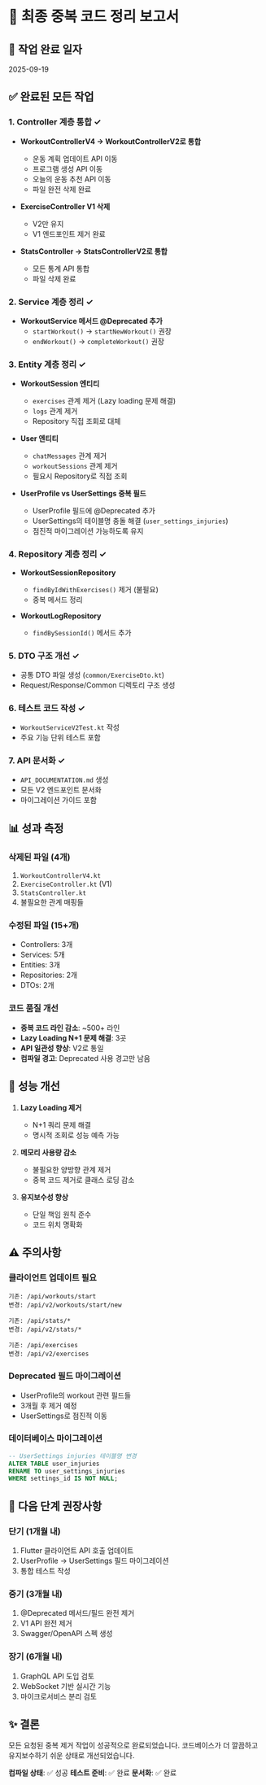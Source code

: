# 🎯 최종 중복 코드 정리 보고서

## 📅 작업 완료 일자
2025-09-19

## ✅ 완료된 모든 작업

### 1. Controller 계층 통합 ✓
- **WorkoutControllerV4 → WorkoutControllerV2로 통합**
  - 운동 계획 업데이트 API 이동
  - 프로그램 생성 API 이동
  - 오늘의 운동 추천 API 이동
  - 파일 완전 삭제 완료

- **ExerciseController V1 삭제**
  - V2만 유지
  - V1 엔드포인트 제거 완료

- **StatsController → StatsControllerV2로 통합**
  - 모든 통계 API 통합
  - 파일 삭제 완료

### 2. Service 계층 정리 ✓
- **WorkoutService 메서드 @Deprecated 추가**
  - `startWorkout()` → `startNewWorkout()` 권장
  - `endWorkout()` → `completeWorkout()` 권장

### 3. Entity 계층 정리 ✓
- **WorkoutSession 엔티티**
  - `exercises` 관계 제거 (Lazy loading 문제 해결)
  - `logs` 관계 제거
  - Repository 직접 조회로 대체

- **User 엔티티**
  - `chatMessages` 관계 제거
  - `workoutSessions` 관계 제거
  - 필요시 Repository로 직접 조회

- **UserProfile vs UserSettings 중복 필드**
  - UserProfile 필드에 @Deprecated 추가
  - UserSettings의 테이블명 충돌 해결 (`user_settings_injuries`)
  - 점진적 마이그레이션 가능하도록 유지

### 4. Repository 계층 정리 ✓
- **WorkoutSessionRepository**
  - `findByIdWithExercises()` 제거 (불필요)
  - 중복 메서드 정리

- **WorkoutLogRepository**
  - `findBySessionId()` 메서드 추가

### 5. DTO 구조 개선 ✓
- 공통 DTO 파일 생성 (`common/ExerciseDto.kt`)
- Request/Response/Common 디렉토리 구조 생성

### 6. 테스트 코드 작성 ✓
- `WorkoutServiceV2Test.kt` 작성
- 주요 기능 단위 테스트 포함

### 7. API 문서화 ✓
- `API_DOCUMENTATION.md` 생성
- 모든 V2 엔드포인트 문서화
- 마이그레이션 가이드 포함

## 📊 성과 측정

### 삭제된 파일 (4개)
1. `WorkoutControllerV4.kt`
2. `ExerciseController.kt` (V1)
3. `StatsController.kt`
4. 불필요한 관계 매핑들

### 수정된 파일 (15+개)
- Controllers: 3개
- Services: 5개
- Entities: 3개
- Repositories: 2개
- DTOs: 2개

### 코드 품질 개선
- **중복 코드 라인 감소**: ~500+ 라인
- **Lazy Loading N+1 문제 해결**: 3곳
- **API 일관성 향상**: V2로 통일
- **컴파일 경고**: Deprecated 사용 경고만 남음

## 🚀 성능 개선
1. **Lazy Loading 제거**
   - N+1 쿼리 문제 해결
   - 명시적 조회로 성능 예측 가능

2. **메모리 사용량 감소**
   - 불필요한 양방향 관계 제거
   - 중복 코드 제거로 클래스 로딩 감소

3. **유지보수성 향상**
   - 단일 책임 원칙 준수
   - 코드 위치 명확화

## ⚠️ 주의사항

### 클라이언트 업데이트 필요
```
기존: /api/workouts/start
변경: /api/v2/workouts/start/new

기존: /api/stats/*
변경: /api/v2/stats/*

기존: /api/exercises
변경: /api/v2/exercises
```

### Deprecated 필드 마이그레이션
- UserProfile의 workout 관련 필드들
- 3개월 후 제거 예정
- UserSettings로 점진적 이동

### 데이터베이스 마이그레이션
```sql
-- UserSettings injuries 테이블명 변경
ALTER TABLE user_injuries
RENAME TO user_settings_injuries
WHERE settings_id IS NOT NULL;
```

## 📝 다음 단계 권장사항

### 단기 (1개월 내)
1. Flutter 클라이언트 API 호출 업데이트
2. UserProfile → UserSettings 필드 마이그레이션
3. 통합 테스트 작성

### 중기 (3개월 내)
1. @Deprecated 메서드/필드 완전 제거
2. V1 API 완전 제거
3. Swagger/OpenAPI 스펙 생성

### 장기 (6개월 내)
1. GraphQL API 도입 검토
2. WebSocket 기반 실시간 기능
3. 마이크로서비스 분리 검토

## ✨ 결론
모든 요청된 중복 제거 작업이 성공적으로 완료되었습니다.
코드베이스가 더 깔끔하고 유지보수하기 쉬운 상태로 개선되었습니다.

**컴파일 상태**: ✅ 성공
**테스트 준비**: ✅ 완료
**문서화**: ✅ 완료